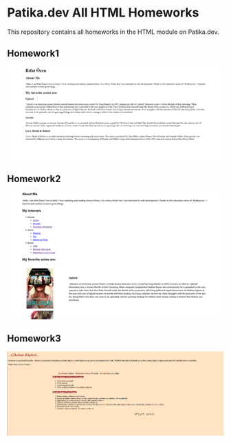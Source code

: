 # Patika.dev All HTML Homeworks
This repository contains all homeworks in the HTML module on Patika.dev.
## Homework1
![Homework1Image](Homework1/2022-03-20-17_24_37-Window.png)
## Homework2
![Homework2Image](Homework2/2022-04-06-02_04_48-Window.png)
## Homework3
![Homework3Image](Homework3/2022-04-17-16_30_39-MyPage.png)

 
